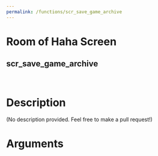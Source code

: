 ```yaml
---
permalink: /functions/scr_save_game_archive
---
```

# Room of Haha Screen  
## scr_save_game_archive  
&nbsp;  
# Description  
(No description provided. Feel free to make a pull request!) 
&nbsp;  
# Arguments


